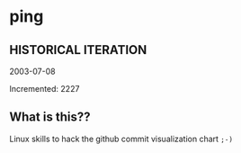 # ping

## HISTORICAL ITERATION
2003-07-08

Incremented: 2227

## What is this?? 
Linux skills to hack the github commit visualization chart `;-)`
